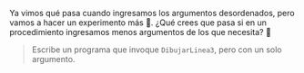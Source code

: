 Ya vimos qué pasa cuando ingresamos los argumentos desordenados, pero vamos a hacer un experimento más :microscope:. ¿Qué crees que pasa si en un procedimiento ingresamos menos argumentos de los que necesita? :eyes:

> Escribe un programa que invoque `DibujarLinea3`, pero con un solo argumento. 